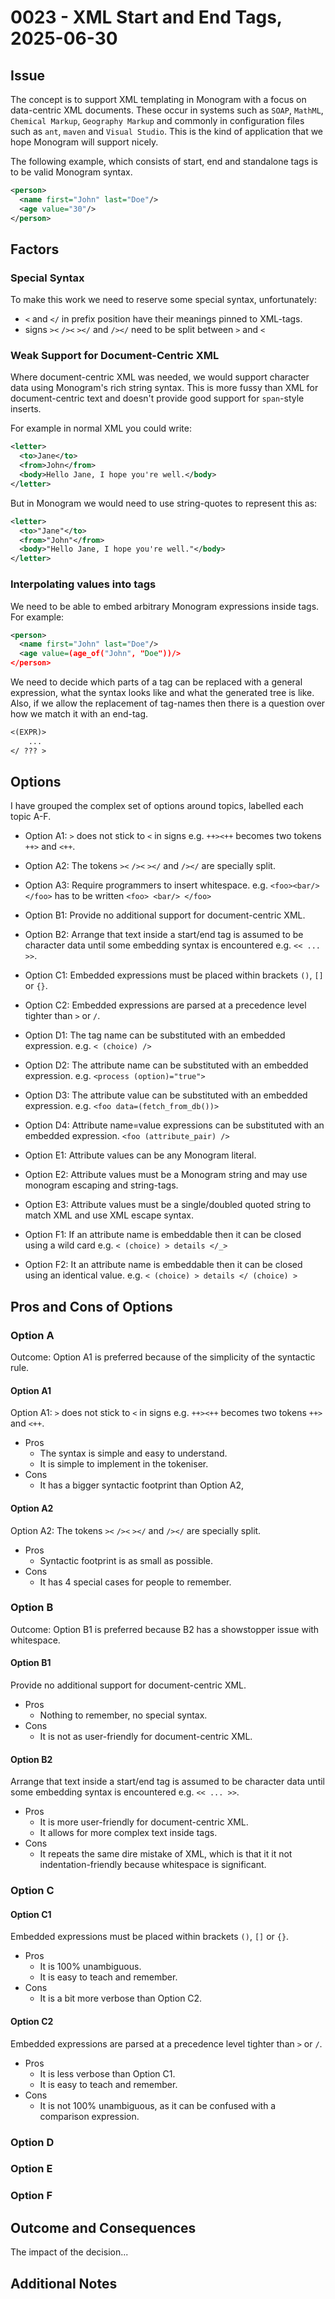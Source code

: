 # 0023 - XML Start and End Tags, 2025-06-30

## Issue

The concept is to support XML templating in Monogram with a focus on
data-centric XML documents. These occur in systems such as `SOAP`, `MathML`,
`Chemical Markup`, `Geography Markup` and commonly in configuration files such
as `ant`, `maven` and `Visual Studio`. This is the kind of application that we
hope Monogram will support nicely.

The following example, which consists of start, end and standalone tags is to
be valid Monogram syntax.
```xml
<person>
  <name first="John" last="Doe"/>
  <age value="30"/>
</person>
```

## Factors

### Special Syntax

To make this work we need to reserve some special syntax, unfortunately:

- `<` and `</` in prefix position have their meanings pinned to XML-tags.
- signs `><` `/><` `></` and `/></` need to be split between `>` and `<`

### Weak Support for Document-Centric XML

Where document-centric XML was needed, we would support character data using
Monogram's rich string syntax. This is more fussy than XML for document-centric
text and doesn't provide good support for `span`-style inserts. 

For example in normal XML you could write:

```xml
<letter>
  <to>Jane</to>
  <from>John</from>
  <body>Hello Jane, I hope you're well.</body>
</letter>
```

But in Monogram we would need to use string-quotes to represent this as:

```xml
<letter>
  <to>"Jane"</to>
  <from>"John"</from>
  <body>"Hello Jane, I hope you're well."</body>
</letter>
```

### Interpolating values into tags

We need to be able to embed arbitrary Monogram expressions inside tags. For
example:

```xml
<person>
  <name first="John" last="Doe"/>
  <age value=(age_of("John", "Doe"))/>
</person>
```

We need to decide which parts of a tag can be replaced with a general
expression, what the syntax looks like and what the generated tree is like.
Also, if we allow the replacement of tag-names then there is a question
over how we match it with an end-tag.

```txt
<(EXPR)>
    ...
</ ??? >
```


## Options

I have grouped the complex set of options around topics, labelled each
topic A-F.

- Option A1: `>` does not stick to `<` in signs e.g. `++><++` becomes two
  tokens `++>` and `<++`.

- Option A2: The tokens `><` `/><` `></` and `/></` are specially split.

- Option A3: Require programmers to insert whitespace. e.g. `<foo><bar/></foo>`
  has to be written `<foo> <bar/> </foo>`

- Option B1: Provide no additional support for document-centric XML.

- Option B2: Arrange that text inside a start/end tag is assumed to be character
  data until some embedding syntax is encountered e.g. `<< ... >>`.

- Option C1: Embedded expressions must be placed within brackets `()`, `[]` or
  `{}`. 

- Option C2: Embedded expressions are parsed at a precedence level tighter than
  `>` or `/`.

- Option D1: The tag name can be substituted with an embedded expression.
  e.g. `< (choice) />`

- Option D2: The attribute name can be substituted with an embedded expression.
  e.g. `<process (option)="true">`

- Option D3: The attribute value can be substituted with an embedded expression.
  e.g. `<foo data=(fetch_from_db())>`

- Option D4: Attribute name=value expressions can be substituted with an 
  embedded expression. `<foo (attribute_pair) />`

- Option E1: Attribute values can be any Monogram literal.

- Option E2: Attribute values must be a Monogram string and may use monogram
  escaping and string-tags.

- Option E3: Attribute values must be a single/doubled quoted string to match
  XML and use XML escape syntax.

- Option F1: If an attribute name is embeddable then it can be closed using
  a wild card e.g. `< (choice) > details </_>`

- Option F2: It an attribute name is embeddable then it can be closed using
  an identical value. e.g. `< (choice) > details </ (choice) >`


## Pros and Cons of Options

### Option A

Outcome: Option A1 is preferred because of the simplicity of the syntactic rule.

#### Option A1

Option A1: `>` does not stick to `<` in signs e.g. `++><++` becomes two tokens `++>` and `<++`.

- Pros
  - The syntax is simple and easy to understand.
  - It is simple to implement in the tokeniser.
- Cons
  - It has a bigger syntactic footprint than Option A2,

#### Option A2

Option A2: The tokens `><` `/><` `></` and `/></` are specially split.

- Pros
  - Syntactic footprint is as small as possible.
- Cons
  - It has 4 special cases for people to remember.

### Option B

Outcome: Option B1 is preferred because B2 has a showstopper issue with
whitespace.

#### Option B1

Provide no additional support for document-centric XML.

- Pros
  - Nothing to remember, no special syntax.
- Cons
  -  It is not as user-friendly for document-centric XML.

#### Option B2

Arrange that text inside a start/end tag is assumed to be character
data until some embedding syntax is encountered e.g. `<< ... >>`.

- Pros
  - It is more user-friendly for document-centric XML.
  - It allows for more complex text inside tags.
- Cons
  - It repeats the same dire mistake of XML, which is that it it not
    indentation-friendly because whitespace is significant.

### Option C

#### Option C1

Embedded expressions must be placed within brackets `()`, `[]` or `{}`. 

- Pros
  - It is 100% unambiguous.
  - It is easy to teach and remember.
- Cons
  - It is a bit more verbose than Option C2.

#### Option C2

Embedded expressions are parsed at a precedence level tighter than  `>` or `/`.

- Pros
  - It is less verbose than Option C1.
  - It is easy to teach and remember.
- Cons
  - It is not 100% unambiguous, as it can be confused with a
    comparison expression.


### Option D

### Option E

### Option F


## Outcome and Consequences
The impact of the decision...

## Additional Notes
